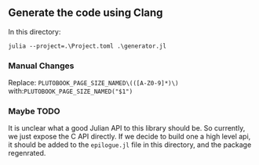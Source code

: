 ## Generate the code using Clang

In this directory: 
```
julia --project=.\Project.toml .\generator.jl
```

### Manual Changes

Replace: `PLUTOBOOK_PAGE_SIZE_NAMED\(([A-Z0-9]*)\)` with:`PLUTOBOOK_PAGE_SIZE_NAMED("$1") `

### Maybe TODO

It is unclear what a good Julian API to this library should be. So currently, we just expose the C API directly. If we decide to build one a high level api, it should be added to the `epilogue.jl` file in this directory, and the package regenrated. 

